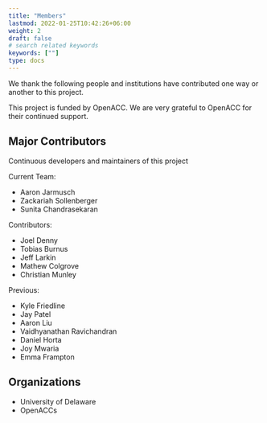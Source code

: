 ```yaml
---
title: "Members"
lastmod: 2022-01-25T10:42:26+06:00
weight: 2
draft: false
# search related keywords
keywords: [""]
type: docs
---
```


We thank the following people and institutions have contributed one way or another to this project.

This project is funded by OpenACC. We are very grateful to OpenACC for their continued support.

## Major Contributors
Continuous developers and maintainers of this project

Current Team:
* Aaron Jarmusch
* Zackariah Sollenberger
* Sunita Chandrasekaran

Contributors:
* Joel Denny
* Tobias Burnus
* Jeff Larkin
* Mathew Colgrove
* Christian Munley

Previous:
* Kyle Friedline
* Jay Patel
* Aaron Liu
* Vaidhyanathan Ravichandran
* Daniel Horta
* Joy Mwaria
* Emma Frampton

## Organizations

* University of Delaware
* OpenACCs
